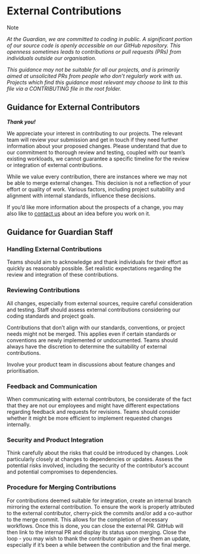 # External Contributions
> [!NOTE]
> _At the Guardian, we are committed to coding in public. A significant portion of our source code is openly accessible on our GitHub repository. This openness sometimes leads to contributions or pull requests (PRs) from individuals outside our organisation._
>
> _This guidance may not be suitable for all our projects, and is primarily aimed at unsolicited PRs from people who don’t regularly work with us. Projects which find this guidance most relevant may choose to link to this file via a CONTRIBUTING file in the root folder._

## Guidance for External Contributors

***Thank you!***

We appreciate your interest in contributing to our projects. The relevant team will review your submission and get in touch if they need further information about your proposed changes. Please understand that due to our commitment to thorough review and testing, coupled with our team’s existing workloads, we cannot guarantee a specific timeline for the review or integration of external contributions.

While we value every contribution, there are instances where we may not be able to merge external changes. This decision is not a reflection of your effort or quality of work. Various factors, including project suitability and alignment with internal standards, influence these decisions.

If you’d like more information about the prospects of a change, you may also like to [contact us](mailto:userhelp@theguardian.com) about an idea before you work on it.

## Guidance for Guardian Staff

### Handling External Contributions
Teams should aim to acknowledge and thank individuals for their effort as quickly as reasonably possible. Set realistic expectations regarding the review and integration of these contributions.

### Reviewing Contributions
All changes, especially from external sources, require careful consideration and testing. Staff should assess external contributions considering our coding standards and project goals.

Contributions that don’t align with our standards, conventions, or project needs might not be merged. This applies even if certain standards or conventions are newly implemented or undocumented. Teams should always have the discretion to determine the suitability of external contributions.

Involve your product team in discussions about feature changes and prioritisation.

### Feedback and Communication
When communicating with external contributors, be considerate of the fact that they are not our employees and might have different expectations regarding feedback and requests for revisions. Teams should consider whether it might be more efficient to implement requested changes internally.

### Security and Product Integration
Think carefully about the risks that could be introduced by changes. Look particularly closely at changes to dependencies or updates. Assess the potential risks involved, including the security of the contributor’s account and potential compromises to dependencies. 

### Procedure for Merging Contributions
For contributions deemed suitable for integration, create an internal branch mirroring the external contribution. To ensure the work is properly attributed to the external contributor, cherry-pick the commits and/or add a co-author to the merge commit. This allows for the completion of necessary workflows. Once this is done, you can close the external PR. GitHub will then link to the internal PR and display its status upon merging. Close the loop - you may wish to thank the contributor again or give them an update, especially if it’s been a while between the contribution and the final merge.
